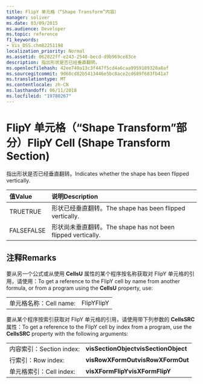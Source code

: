 ```yaml
---
title: FlipY 单元格（“Shape Transform”内容）
manager: soliver
ms.date: 03/09/2015
ms.audience: Developer
ms.topic: reference
f1_keywords:
- Vis_DSS.chm82251198
localization_priority: Normal
ms.assetid: 062022ff-e243-2540-becd-d9b969ce83ce
description: 指出形状是否已经垂直翻转。
ms.openlocfilehash: 42ee740a13c3f447f5cd4a6caa9959189320a8af
ms.sourcegitcommit: 9d60cd82b5413446e5bc8ace2cd689f683fb41a7
ms.translationtype: MT
ms.contentlocale: zh-CN
ms.lasthandoff: 06/11/2018
ms.locfileid: "19780267"
---
```

# <a name="flipy-cell-shape-transform-section"></a><span data-ttu-id="71cef-103">FlipY 单元格（“Shape Transform”部分）</span><span class="sxs-lookup"><span data-stu-id="71cef-103">FlipY Cell (Shape Transform Section)</span></span>

<span data-ttu-id="71cef-104">指出形状是否已经垂直翻转。</span><span class="sxs-lookup"><span data-stu-id="71cef-104">Indicates whether the shape has been flipped vertically.</span></span>
  
|<span data-ttu-id="71cef-105">**值**</span><span class="sxs-lookup"><span data-stu-id="71cef-105">**Value**</span></span>|<span data-ttu-id="71cef-106">**说明**</span><span class="sxs-lookup"><span data-stu-id="71cef-106">**Description**</span></span>|
|:-----|:-----|
| <span data-ttu-id="71cef-107">TRUE</span><span class="sxs-lookup"><span data-stu-id="71cef-107">TRUE</span></span>  <br/> | <span data-ttu-id="71cef-108">形状已经垂直翻转。</span><span class="sxs-lookup"><span data-stu-id="71cef-108">The shape has been flipped vertically.</span></span>  <br/> |
| <span data-ttu-id="71cef-109">FALSE</span><span class="sxs-lookup"><span data-stu-id="71cef-109">FALSE</span></span>  <br/> | <span data-ttu-id="71cef-110">形状尚未垂直翻转。</span><span class="sxs-lookup"><span data-stu-id="71cef-110">The shape has not been flipped vertically.</span></span>  <br/> |
   
## <a name="remarks"></a><span data-ttu-id="71cef-111">注释</span><span class="sxs-lookup"><span data-stu-id="71cef-111">Remarks</span></span>

<span data-ttu-id="71cef-112">要从另一个公式或从使用 **CellsU** 属性的某个程序按名称获取对 FlipY 单元格的引用，请使用：</span><span class="sxs-lookup"><span data-stu-id="71cef-112">To get a reference to the FlipY cell by name from another formula, or from a program using the **CellsU** property, use:</span></span> 
  
|||
|:-----|:-----|
| <span data-ttu-id="71cef-113">单元格名称：</span><span class="sxs-lookup"><span data-stu-id="71cef-113">Cell name:</span></span>  <br/> | <span data-ttu-id="71cef-114">FlipY</span><span class="sxs-lookup"><span data-stu-id="71cef-114">FlipY</span></span>  <br/> |
   
<span data-ttu-id="71cef-115">要从某个程序按索引获取对 FlipY 单元格的引用，请使用带下列参数的 **CellsSRC** 属性：</span><span class="sxs-lookup"><span data-stu-id="71cef-115">To get a reference to the FlipY cell by index from a program, use the **CellsSRC** property with the following arguments:</span></span> 
  
|||
|:-----|:-----|
| <span data-ttu-id="71cef-116">内容索引：</span><span class="sxs-lookup"><span data-stu-id="71cef-116">Section index:</span></span>  <br/> |<span data-ttu-id="71cef-117">**visSectionObject**</span><span class="sxs-lookup"><span data-stu-id="71cef-117">**visSectionObject**</span></span> <br/> |
| <span data-ttu-id="71cef-118">行索引：</span><span class="sxs-lookup"><span data-stu-id="71cef-118">Row index:</span></span>  <br/> |<span data-ttu-id="71cef-119">**visRowXFormOut**</span><span class="sxs-lookup"><span data-stu-id="71cef-119">**visRowXFormOut**</span></span> <br/> |
| <span data-ttu-id="71cef-120">单元格索引：</span><span class="sxs-lookup"><span data-stu-id="71cef-120">Cell index:</span></span>  <br/> |<span data-ttu-id="71cef-121">**visXFormFlipY**</span><span class="sxs-lookup"><span data-stu-id="71cef-121">**visXFormFlipY**</span></span> <br/> |
   


